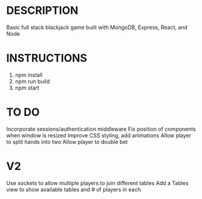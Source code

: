 # DESCRIPTION
Basic full stack blackjack game built with MongoDB, Express, React, and Node

# INSTRUCTIONS
1. npm install
2. npm run build
3. npm start

# TO DO
Incorporate sessions/authentication middleware
Fix position of components when window is resized
Improve CSS styling, add animations
Allow player to split hands into two
Allow player to double bet

# V2
Use sockets to allow multiple players to join different tables
Add a Tables view to show available tables and # of players in each